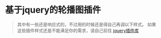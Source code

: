 # 基于jquery的轮播图插件
>其中有一些还是响应式的，不过用的时候还是得自己再调以下样式。
如果这些插件样式还是不能满足你的需求，请自己前往 [jquery插件库](http://www.jq22.com/)
